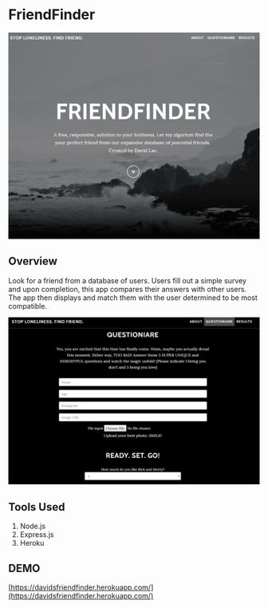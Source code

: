 # FriendFinder

<p align="center"><img src="./friend1.PNG" width="600" /></p>

## Overview
Look for a friend from a database of users. Users fill out a simple survey and upon completion, this app compares their answers with other users. The app then displays and match them with the user determined to be most compatible.

<p align="center"><img src="./friend2.PNG" width="600" /></p>

## Tools Used
1. Node.js
2. Express.js
3. Heroku

## DEMO
[https://davidsfriendfinder.herokuapp.com/](https://davidsfriendfinder.herokuapp.com/)
